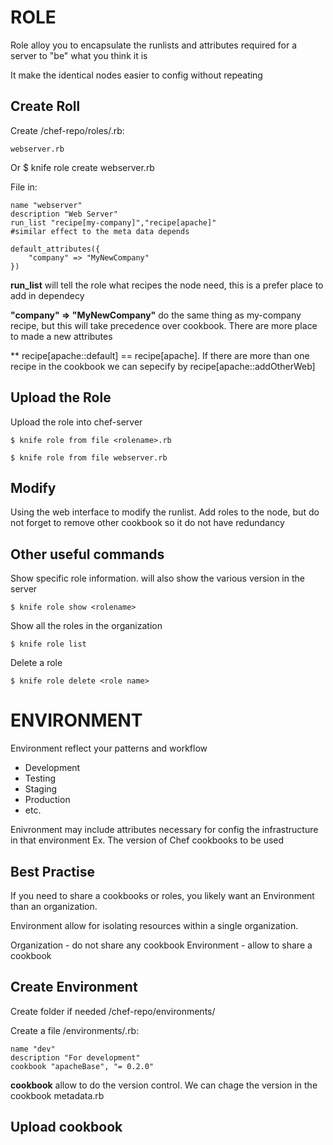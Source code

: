 ROLE
========================
Role alloy you to encapsulate the runlists and attributes required for a server to "be" what you think it is

It make the identical nodes easier to config without repeating

Create Roll
-------------------
Create /chef-repo/roles/<anyname>.rb:

    webserver.rb

Or
    $ knife role create webserver.rb

File in:

    name "webserver"
    description "Web Server"
    run_list "recipe[my-company]","recipe[apache]"
    #similar effect to the meta data depends

    default_attributes({
        "company" => "MyNewCompany"
    })

__run_list__ will tell the role what recipes the node need, this is a prefer place to add in dependecy

__"company" => "MyNewCompany"__ do the same thing as my-company recipe, but this will take precedence over cookbook. There are more place to made a new attributes

** recipe[apache::default] == recipe[apache]. If there are more than one recipe in the cookbook we can sepecify by recipe[apache::addOtherWeb]


Upload the Role
------------------------
Upload the role into chef-server

    $ knife role from file <rolename>.rb

    $ knife role from file webserver.rb

Modify
---------------------------
Using the web interface to modify the runlist.
Add roles to the node, but do not forget to remove other cookbook so it do not have redundancy


Other useful commands
------------------------
Show specific role information. will also show the various version in the server

    $ knife role show <rolename>

Show all the roles in the organization

    $ knife role list

Delete a role

    $ knife role delete <role name>


ENVIRONMENT
========================
Environment reflect your patterns and workflow
- Development
- Testing
- Staging
- Production
- etc.

Enivronment may include attributes necessary for config the infrastructure in that environment
Ex. The version of Chef cookbooks to be used 

Best Practise
----------------------
If you need to share a cookbooks or roles, you likely want an Environment than an organization.

Environment allow for isolating resources within a single organization.

Organization - do not share any cookbook 
Environment - allow to share a cookbook


Create Environment
---------------------------
Create folder if needed /chef-repo/environments/

Create a file /environments/<name>.rb:

    name "dev"
    description "For development"
    cookbook "apacheBase", "= 0.2.0"

__cookbook__ allow to do the version control. We can chage the version in the cookbook metadata.rb


Upload cookbook
---------------------------
